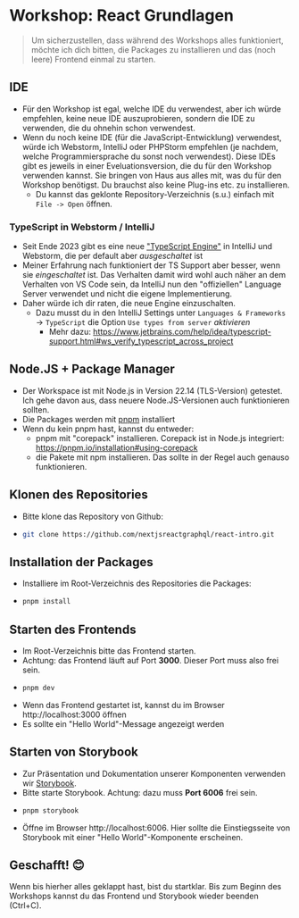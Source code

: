 # Workshop: React Grundlagen

> Um sicherzustellen, dass während des Workshops alles funktioniert, möchte ich dich bitten, die Packages zu installieren und das (noch leere) Frontend einmal zu starten.

## IDE

- Für den Workshop ist egal, welche IDE du verwendest, aber ich würde empfehlen, keine neue IDE auszuprobieren, sondern die IDE zu verwenden, die du ohnehin schon verwendest.
- Wenn du noch keine IDE (für die JavaScript-Entwicklung) verwendest, würde ich Webstorm, IntelliJ oder PHPStorm empfehlen (je nachdem, welche Programmiersprache du sonst noch verwendest). Diese IDEs gibt es jeweils in einer Eveluationsversion, die du für den Workshop verwenden kannst. Sie bringen von Haus aus alles mit, was du für den Workshop benötigst. Du brauchst also keine Plug-ins etc. zu installieren.
  - Du kannst das geklonte Repository-Verzeichnis (s.u.) einfach mit `File -> Open` öffnen.

### TypeScript in Webstorm / IntelliJ

- Seit Ende 2023 gibt es eine neue ["TypeScript Engine"](https://blog.jetbrains.com/webstorm/2023/12/try-the-future-typescript-engine-with-the-webstorm-next-program/) in IntelliJ und Webstorm, die per default aber _ausgeschaltet_ ist
- Meiner Erfahrung nach funktioniert der TS Support aber besser, wenn sie _eingeschaltet_ ist. Das Verhalten damit wird wohl auch näher an dem Verhalten von VS Code sein, da IntelliJ nun den "offiziellen" Language Server verwendet und nicht die eigene Implementierung.
- Daher würde ich dir raten, die neue Engine einzuschalten.
  - Dazu musst du in den IntelliJ Settings unter `Languages & Frameworks` -> `TypeScript` die Option `Use types from server` _aktivieren_
    - Mehr dazu: https://www.jetbrains.com/help/idea/typescript-support.html#ws_verify_typescript_across_project

## Node.JS + Package Manager

- Der Workspace ist mit Node.js in Version 22.14 (TLS-Version) getestet. Ich gehe davon aus, dass neuere Node.JS-Versionen auch funktionieren sollten.
- Die Packages werden mit [pnpm](https://pnpm.io/) installiert
- Wenn du kein pnpm hast, kannst du entweder:
  - pnpm mit "corepack" installieren. Corepack ist in Node.js integriert: https://pnpm.io/installation#using-corepack
  - die Pakete mit npm installieren. Das sollte in der Regel auch genauso funktionieren.

## Klonen des Repositories

- Bitte klone das Repository von Github:
- ```bash
  git clone https://github.com/nextjsreactgraphql/react-intro.git
  ```

## Installation der Packages

- Installiere im Root-Verzeichnis des Repositories die Packages:
- ```bash
  pnpm install
  ```

## Starten des Frontends

- Im Root-Verzeichnis bitte das Frontend starten.
- Achtung: das Frontend läuft auf Port **3000**. Dieser Port muss also frei sein.
- ```bash
  pnpm dev
  ```
- Wenn das Frontend gestartet ist, kannst du im Browser http://localhost:3000 öffnen
- Es sollte ein "Hello World"-Message angezeigt werden

## Starten von Storybook

- Zur Präsentation und Dokumentation unserer Komponenten verwenden wir [Storybook](https://storybook.js.org/).
- Bitte starte Storybook. Achtung: dazu muss **Port 6006** frei sein.
- ```bash
  pnpm storybook
  ```
- Öffne im Browser http://localhost:6006. Hier sollte die Einstiegsseite von Storybook mit einer "Hello World"-Komponente erscheinen.

## Geschafft! 😊

Wenn bis hierher alles geklappt hast, bist du startklar. Bis zum Beginn des Workshops kannst du das Frontend und Storybook wieder beenden (Ctrl+C).
